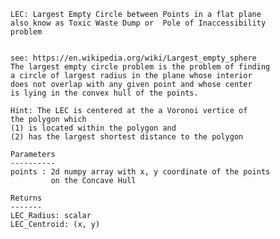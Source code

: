     LEC: Largest Empty Circle between Points in a flat plane
    also know as Toxic Waste Dump or  Pole of Inaccessibility
    problem
    

    see: https://en.wikipedia.org/wiki/Largest_empty_sphere
    The largest empty circle problem is the problem of finding
    a circle of largest radius in the plane whose interior
    does not overlap with any given point and whose center
    is lying in the convex hull of the points.
    
    Hint: The LEC is centered at the a Voronoi vertice of
    the polygon which
    (1) is located within the polygon and
    (2) has the largest shortest distance to the polygon

    Parameters
    ----------
    points : 2d numpy array with x, y coordinate of the points
             on the Concave Hull

    Returns
    -------
    LEC_Radius: scalar
    LEC_Centroid: (x, y)
